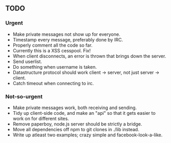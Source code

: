 ## TODO

### Urgent

* Make private messages not show up for everyone.
* Timestamp every message, preferably done by IRC.
* Properly comment all the code so far.
* Currently this is a XSS cesspool. Fix!
* When client disconnects, an error is thrown that brings down the
  server.
* Send userlist.
* Do something when username is taken.
* Datastructure protocol should work client -> server, not just server
  -> client.
* Catch timeout when connecting to irc.

### Not-so-urgent

* Make private messages work, both receiving and sending.
* Tidy up client-side code, and make an "api" so that it gets easier to
  work on for different sites.
* Remove paperboy, node.js server should be strictly a bridge.
* Move all dependencies off npm to git clones in ./lib instead.
* Write up atleast two examples; crazy simple and facebook-look-a-like.
